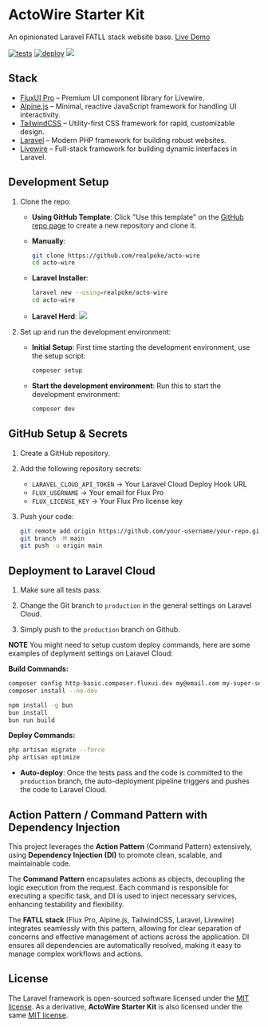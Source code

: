 # ActoWire Starter Kit
An opinionated Laravel FATLL stack website base. [Live Demo](https://actowire.laravel.cloud/)

[![tests](https://github.com/realpoke/acto-wire/actions/workflows/tests.yaml/badge.svg)](https://github.com/realpoke/acto-wire/actions/workflows/tests.yaml)
[![deploy](https://github.com/realpoke/acto-wire/actions/workflows/deploy.yaml/badge.svg)](https://github.com/realpoke/acto-wire/actions/workflows/deploy.yaml)
<a href="https://herd.laravel.com/new?starter-kit=realpoke/acto-wire"><img src="https://img.shields.io/badge/Install%20with%20Herd-f55247?logo=laravel&logoColor=white"></a>

## Stack
- [FluxUI Pro](https://fluxui.dev/) – Premium UI component library for Livewire.
- [Alpine.js](https://alpinejs.dev/) – Minimal, reactive JavaScript framework for handling UI interactivity.
- [TailwindCSS](https://tailwindcss.com/) – Utility-first CSS framework for rapid, customizable design.
- [Laravel](https://laravel.com/) – Modern PHP framework for building robust websites.
- [Livewire](https://livewire.laravel.com/) – Full-stack framework for building dynamic interfaces in Laravel.

## Development Setup
1. Clone the repo:
   - **Using GitHub Template**:
     Click "Use this template" on the [GitHub repo page](https://github.com/realpoke/acto-wire) to create a new repository and clone it.

   - **Manually**: 
     ```sh
     git clone https://github.com/realpoke/acto-wire
     cd acto-wire
     ```

   - **Laravel Installer**: 
     ```sh
     laravel new --using=realpoke/acto-wire
     cd acto-wire
     ```
    - **Laravel Herd**:
      <a href="https://herd.laravel.com/new?starter-kit=realpoke/acto-wire"><img src="https://img.shields.io/badge/Install%20with%20Herd-f55247?logo=laravel&logoColor=white"></a>

2. Set up and run the development environment:
   - **Initial Setup**: First time starting the development environment, use the setup script:
     ```sh
     composer setup
     ```
   - **Start the development environment**: Run this to start the development environment:
     ```sh
     composer dev
     ```

## GitHub Setup & Secrets
1. Create a GitHub repository.

2. Add the following repository secrets:
   - `LARAVEL_CLOUD_API_TOKEN` → Your Laravel Cloud Deploy Hook URL
   - `FLUX_USERNAME` → Your email for Flux Pro
   - `FLUX_LICENSE_KEY` → Your Flux Pro license key

3. Push your code:
   ```sh
   git remote add origin https://github.com/your-username/your-repo.git
   git branch -M main
   git push -u origin main
   ```

## Deployment to Laravel Cloud
1. Make sure all tests pass.

2. Change the Git branch to `production` in the general settings on Laravel Cloud.

3. Simply push to the `production` branch on Github.

**NOTE** You might need to setup custom deploy commands, here are some examples of deplyment settings on Laravel Cloud:

**Build Commands:**
```sh
composer config http-basic.composer.fluxui.dev my@email.com my-super-secret-flux-key
composer install --no-dev

npm install -g bun
bun install
bun run build
```

**Deploy Commands:**
```sh
php artisan migrate --force
php artisan optimize
```

- **Auto-deploy**: Once the tests pass and the code is committed to the `production` branch, the auto-deployment pipeline triggers and pushes the code to Laravel Cloud.

## Action Pattern / Command Pattern with Dependency Injection
This project leverages the **Action Pattern** (Command Pattern) extensively, using **Dependency Injection (DI)** to promote clean, scalable, and maintainable code.

The **Command Pattern** encapsulates actions as objects, decoupling the logic execution from the request. Each command is responsible for executing a specific task, and DI is used to inject necessary services, enhancing testability and flexibility.

The **FATLL stack** (Flux Pro, Alpine.js, TailwindCSS, Laravel, Livewire) integrates seamlessly with this pattern, allowing for clear separation of concerns and effective management of actions across the application. DI ensures all dependencies are automatically resolved, making it easy to manage complex workflows and actions.

## License
The Laravel framework is open-sourced software licensed under the [MIT license](https://opensource.org/licenses/MIT). As a derivative, **ActoWire Starter Kit** is also licensed under the same [MIT license](https://opensource.org/licenses/MIT).
